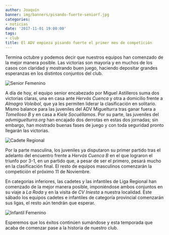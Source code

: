 ```yaml
---
author: Joaquín
banner: img/banners/pisando-fuerte-seniorf.jpg
categories:
- noticias
date: '2017-11-01 19:00:00'
tags:
- club
title: El ADV empieza pisando fuerte el primer mes de competición
---
```


Termina octubre y podemos decir que nuestros equipos han comenzado de
la mejor manera posible. Las victorias son mayoría y en muchos de los
casos con claridad y mostrando buen juego, haciendo depositar grandes
esperanzas en los distintos conjuntos del club.

![Senior Femenino](../../../../../img/banners/pisando-fuerte-seniorf.jpg)

A día de hoy, el equipo senior encabezado por Miguel Astilleros suma
dos victorias claras, una en casa ante _Hervás Cuenca_ y otra a
domicilio frente a _Almagro Voleibol_, que ya les permiten liderar la
clasificación en solitario. Mismo balance para las juveniles del ADV
Miguelturra tras ganar fuera a _Tomelloso B_ y en casa a _Kiele
Socuéllamos_. Por su parte, las juveniles del _advmiguelturra.org_ han
encajado dos derrotas en estas dos jornadas; sin embargo, han mostrado
buenas fases de juego y con toda seguridad pronto llegarán las
victorias.

![Cadete Regional](../../../../../img/banners/pisando-fuerte-cadete-reg.jpg)

Por la parte masculina, los juveniles ya disputaron su primer partido
tras el adelanto del encuentro frente a _Hervás Cuenca B_ en el que
lograron el triunfo por 3-1, en un partido que, a pesar de ser el
primero, pesará mucho en la clasificación final. El resto de equipos
masculinos comenzarán la competición el próximo 11 de Noviembre.

En categorías inferiores, las cadetes y las infantiles de Liga Regional
han comenzado de la mejor manera posible, imponiéndose ambos conjuntos
en su viaje a _La Roda_ y en la visita de _CV Iniesta_ a nuestra
localidad. Este sábado los equipos cadetes e infantiles de categoría
provincial comenzarán sus ligas, el resto aún tendrán que esperar.

![Infantil Femenino](../../../../../img/banners/pisando-fuerte-infantil-fem.jpg)

Esperemos que los éxitos continúen sumándose y esta temporada que
acaba de comenzar pase a la historia de nuestro club.
